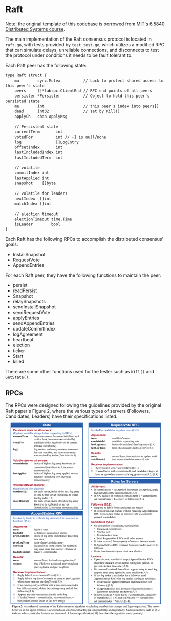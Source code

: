 # Raft
Note: the original template of this codebase is borrowed from [MIT's 6.5840 Distributed Systems course](https://pdos.csail.mit.edu/6.824/).

The main implementation of the Raft consensus protocol is located in `raft.go`, with tests provided by `test_test.go`, which utilizes a modified RPC that can simulate delays, unreliable connections, and disconnects to test the protocol under conditions it needs to be fault tolerant to. 

Each Raft peer has the following state: 
```golang
type Raft struct {
	mu        sync.Mutex          // Lock to protect shared access to this peer's state
	peers     []*labrpc.ClientEnd // RPC end points of all peers
	persister *Persister          // Object to hold this peer's persisted state
	me        int                 // this peer's index into peers[]
	dead      int32               // set by Kill()
	applyCh   chan ApplyMsg

	// Persistent state
	currentTerm       int
	votedFor          int // -1 is null/none
	log               []LogEntry
	offsetIndex       int
	lastIncludedIndex int
	lastIncludedTerm  int

	// volatile
	commitIndex int
	lastApplied int
	snapshot    []byte

	// volatile for leaders
	nextIndex  []int
	matchIndex []int

	// election timeout
	electionTimeout time.Time
	isLeader        bool
}
```

Each Raft has the following RPCs to accomplish the distributed consensus' goals:
* InstallSnapshot
* RequestVote
* AppendEntries

For each Raft peer, they have the following functions to maintain the peer:
* persist
* readPersist
* Snapshot
* relaySnapshots
* sendInstallSnapshot
* sendRequestVote
* applyEntries
* sendAppendEntries
* updateCommitIndex
* logAgreement
* heartbeat
* election
* ticker
* Start
* killed

There are some other functions used for the tester such as `Kill()` and `GetState()`.


## RPCs
The RPCs were designed following the guidelines provided by the original Raft paper's Figure 2, where the various types of servers (Followers, Candidates, Leaders) have their specifications listed. 
![Raft Figure 2](raft_figure2.png)

